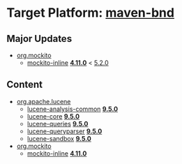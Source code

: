 # Target Platform: [maven-bnd](file:///D:/Users/merks/oomph-incubator-1.0/git/org.eclipse.oomph.incubator/maven-bnd/tp/MavenBND.target)

## Major Updates
 - [org.mockito](https://repo1.maven.org/maven2/org/mockito/)
    - [mockito-inline](https://repo1.maven.org/maven2/org/mockito/mockito-inline/) **[4.11.0](https://repo1.maven.org/maven2/org/mockito/mockito-inline/4.11.0)** < [5.2.0](https://repo1.maven.org/maven2/org/mockito/mockito-inline/5.2.0/)

## Content
 - [org.apache.lucene](https://repo1.maven.org/maven2/org/apache/lucene/)
    - [lucene-analysis-common](https://repo1.maven.org/maven2/org/apache/lucene/lucene-analysis-common/) **[9.5.0](https://repo1.maven.org/maven2/org/apache/lucene/lucene-analysis-common/9.5.0)**
    - [lucene-core](https://repo1.maven.org/maven2/org/apache/lucene/lucene-core/) **[9.5.0](https://repo1.maven.org/maven2/org/apache/lucene/lucene-core/9.5.0)**
    - [lucene-queries](https://repo1.maven.org/maven2/org/apache/lucene/lucene-queries/) **[9.5.0](https://repo1.maven.org/maven2/org/apache/lucene/lucene-queries/9.5.0)**
    - [lucene-queryparser](https://repo1.maven.org/maven2/org/apache/lucene/lucene-queryparser/) **[9.5.0](https://repo1.maven.org/maven2/org/apache/lucene/lucene-queryparser/9.5.0)**
    - [lucene-sandbox](https://repo1.maven.org/maven2/org/apache/lucene/lucene-sandbox/) **[9.5.0](https://repo1.maven.org/maven2/org/apache/lucene/lucene-sandbox/9.5.0)**
 - [org.mockito](https://repo1.maven.org/maven2/org/mockito/)
    - [mockito-inline](https://repo1.maven.org/maven2/org/mockito/mockito-inline/) **[4.11.0](https://repo1.maven.org/maven2/org/mockito/mockito-inline/4.11.0)**
